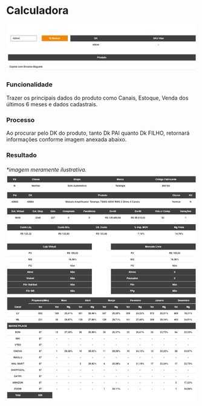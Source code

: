 # Calculadora

![](/assets/Calculadora_1.jpg)

### Funcionalidade

Trazer os principais dados do produto como Canais, Estoque, Venda dos últimos 6 meses e dados cadastrais.

### Processo

Ao procurar pelo DK do produto, tanto Dk PAI quanto Dk FILHO, retornará informações conforme imagem anexada abaixo.

### Resultado

###### \*imagem meramente ilustrativa.![](/assets/Calculadora_2.png)



